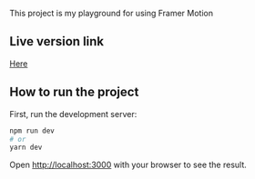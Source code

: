 This project is my playground for using Framer Motion

## Live version link

[Here](https://purple-portfolio.vercel.app/)

## How to run the project

First, run the development server:

```bash
npm run dev
# or
yarn dev
```

Open [http://localhost:3000](http://localhost:3000) with your browser to see the result.

